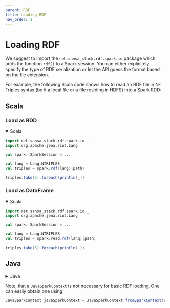 ```yaml
---
parent: RDF
title: Loading RDF
nav_order: 1
---
```


# Loading RDF

We suggest to import the `net.sansa_stack.rdf.spark.io` package which adds the function `rdf()` to a Spark session. You can either explicitely specify the type of RDF serialization or let the API guess the format based on the file extension.

For example, the following Scala code shows how to read an RDF file in N-Triples syntax (be it a local file or a file residing in HDFS) into a Spark RDD:

## Scala

### Load as RDD

<details open>
  <summary markdown="span">Scala</summary>

```scala
import net.sansa_stack.rdf.spark.io._
import org.apache.jena.riot.Lang

val spark: SparkSession = ...

val lang = Lang.NTRIPLES
val triples = spark.rdf(lang)(path)

triples.take(5).foreach(println(_))
```

</details>

### Load as DataFrame

<details open>
  <summary markdown="span">Scala</summary>

```scala
import net.sansa_stack.rdf.spark.io._
import org.apache.jena.riot.Lang

val spark: SparkSession = ...

val lang = Lang.NTRIPLES
val triples = spark.read.rdf(lang)(path)

triples.take(5).foreach(println(_))
```

</details>


## Java

<details opens>
  <summary markdown="span">Java</summary>

```java

SparkSession sparkSession = SparkSession.builder().config(sparkConf).getOrCreate();

RdfSourceFactory rdfSourceFactory = RdfSourceFactoryImpl.from(sparkSession);

RdfSource rdfSource = rdfSourceFactory.get("path");

RDD<Triple> rddOfTrple = rdfSource.asTriples();
RDD<Quad> rddOfQuad = rdfSource.asQuads();
RDD<Model> rddOfModel = rdfSource.asModels();
RDD<Dataset> rddOfDataset = rdfSource.asDatasets();

```

</details>

Note, that a `JavaSparkContext` is not necessary for basic RDF loading.
One can easily obtain one using:

```java
JavaSparkContext javaSparkContext = JavaSparkContext.fromSparkContext(sparkSession.sparkContext());
```



